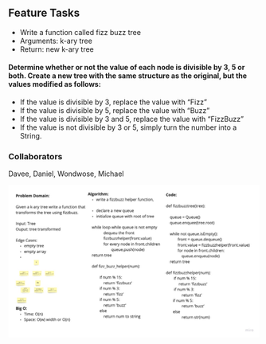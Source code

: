 ## Feature Tasks
- Write a function called fizz buzz tree
- Arguments: k-ary tree
- Return: new k-ary tree

#### Determine whether or not the value of each node is divisible by 3, 5 or both. Create a new tree with the same structure as the original, but the values modified as follows:

- If the value is divisible by 3, replace the value with “Fizz”
- If the value is divisible by 5, replace the value with “Buzz”
- If the value is divisible by 3 and 5, replace the value with “FizzBuzz”
- If the value is not divisible by 3 or 5, simply turn the number into a String.

### Collaborators
Davee, Daniel, Wondwose, Michael

![ScreenShot](https://github.com/prabin544/data-structures-and-algorithms/blob/tree-fizz-buzz/python/code_challenges/assets/fizz_buzz_tree.jpg)
